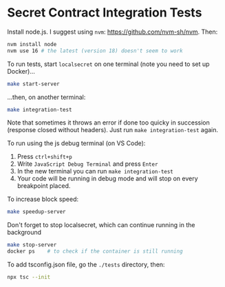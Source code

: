 # Secret Contract Integration Tests

Install node.js. I suggest using `nvm`: https://github.com/nvm-sh/nvm. Then:
```sh
nvm install node 
nvm use 16 # the latest (version 18) doesn't seem to work
```

To run tests, start `localsecret` on one terminal (note you need to set up Docker)...
```sh
make start-server
```
...then, on another terminal:
```sh
make integration-test
```
Note that sometimes it throws an error if done too quicky in succession (response closed without headers). Just run `make integration-test` again.

To run using the js debug terminal (on VS Code):
1. Press `ctrl+shift+p`
2. Write `JavaScript Debug Terminal` and press `Enter`
3. In the new terminal you can run `make integration-test`
4. Your code will be running in debug mode and will stop on every breakpoint placed.

To increase block speed:
```sh
make speedup-server
```

Don't forget to stop localsecret, which can continue running in the background
```sh
make stop-server
docker ps    # to check if the container is still running
```

To add tsconfig.json file, go the `./tests` directory, then:
```sh
npx tsc --init 
```
